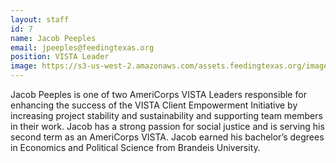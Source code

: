 ```yaml
---
layout: staff
id: 7
name: Jacob Peeples
email: jpeeples@feedingtexas.org
position: VISTA Leader
image: https://s3-us-west-2.amazonaws.com/assets.feedingtexas.org/images/staff/jacob-peeples.JPG
---
```

Jacob Peeples is one of two AmeriCorps VISTA Leaders responsible for enhancing the success of the VISTA Client Empowerment Initiative by increasing project stability and sustainability and supporting team members in their work. Jacob has a strong passion for social justice and is serving his second term as an AmeriCorps VISTA. Jacob earned his bachelor’s degrees in Economics and Political Science from Brandeis University.
